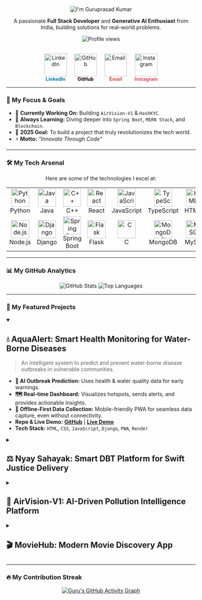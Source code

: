 <div align="center">
  
  <p>
    <img src="https://fontmeme.com/permalink/240723/24ee184c1f9621ae6fc7f79435b8014e.png" alt="I'm Guruprasad Kumar" style="max-width: 100%; height: auto;"/>
  </p>

  <p>
    A passionate <strong>Full Stack Developer</strong> and <strong>Generative AI Enthusiast</strong> from India, building solutions for real-world problems.
  </p>

  <p>
    <img src="https://komarev.com/ghpvc/?username=Guru1316&label=PROFILE+VIEWS&color=00D9FF&style=flat-square" alt="Profile views" />
  </p>
  
  <br>

  <div style="display: flex; justify-content: center; gap: 20px; flex-wrap: wrap;">
    <a href="https://www.linkedin.com/in/guruprasad-k-713994314" target="_blank" style="text-decoration: none;">
      <img src="https://skillicons.dev/icons?i=linkedin" alt="LinkedIn" width="60" height="60"/><br>
      <span style="color: #0077B5; font-weight: bold; font-size: 0.9em;">LinkedIn</span>
    </a>
    <a href="https://github.com/Guru1316" target="_blank" style="text-decoration: none;">
      <img src="https://skillicons.dev/icons?i=github" alt="GitHub" width="60" height="60"/><br>
      <span style="color: #100000; font-weight: bold; font-size: 0.9em;">GitHub</span>
    </a>
    <a href="mailto:guruprasadgdr1@gmail.com" style="text-decoration: none;">
      <img src="https://skillicons.dev/icons?i=gmail" alt="Email" width="60" height="60"/><br>
      <span style="color: #D14836; font-weight: bold; font-size: 0.9em;">Email</span>
    </a>
    <a href="https://instagram.com/guru_1613_" target="_blank" style="text-decoration: none;">
      <img src="https://skillicons.dev/icons?i=instagram" alt="Instagram" width="60" height="60"/><br>
      <span style="color: #E4405F; font-weight: bold; font-size: 0.9em;">Instagram</span>
    </a>
  </div>
  
</div>

---

### 🎯 My Focus & Goals

- 🔭 **Currently Working On:** Building `AirVision-V1` & `HashKYC`.
- 🌱 **Always Learning:** Diving deeper into `Spring Boot`, `MERN Stack`, and `Blockchain`.
- 🎯 **2025 Goal:** To build a project that truly revolutionizes the tech world.
- ⚡ **Motto:** *“Innovate Through Code”*

---

### 🛠️ My Tech Arsenal

<p align="center">Here are some of the technologies I excel at:</p>

<table align="center">
  <tr>
    <td align="center" width="96">
      <img src="https://cdn.jsdelivr.net/gh/devicons/devicon/icons/python/python-original.svg" width="48" height="48" alt="Python" />
      <br>Python
    </td>
    <td align="center" width="96">
      <img src="https://cdn.jsdelivr.net/gh/devicons/devicon/icons/java/java-original.svg" width="48" height="48" alt="Java" />
      <br>Java
    </td>
    <td align="center" width="96">
      <img src="https://cdn.jsdelivr.net/gh/devicons/devicon/icons/cplusplus/cplusplus-original.svg" width="48" height="48" alt="C++" />
      <br>C++
    </td>
    <td align="center" width="96">
      <img src="https://cdn.jsdelivr.net/gh/devicons/devicon/icons/react/react-original.svg" width="48" height="48" alt="React" />
      <br>React
    </td>
    <td align="center" width="96">
      <img src="https://cdn.jsdelivr.net/gh/devicons/devicon/icons/javascript/javascript-original.svg" width="48" height="48" alt="JavaScript" />
      <br>JavaScript
    </td>
    <td align="center" width="96">
      <img src="https://cdn.jsdelivr.net/gh/devicons/devicon/icons/typescript/typescript-original.svg" width="48" height="48" alt="TypeScript" />
      <br>TypeScript
    </td>
    <td align="center" width="96">
      <img src="https://cdn.jsdelivr.net/gh/devicons/devicon/icons/html5/html5-original.svg" width="48" height="48" alt="HTML5" />
      <br>HTML5
    </td>
    <td align="center" width="96">
      <img src="https://cdn.jsdelivr.net/gh/devicons/devicon/icons/css3/css3-original.svg" width="48" height="48" alt="CSS3" />
      <br>CSS3
    </td>
  </tr>
  <tr>
    <td align="center" width="96">
      <img src="https://cdn.jsdelivr.net/gh/devicons/devicon/icons/nodejs/nodejs-original.svg" width="48" height="48" alt="Node.js" />
      <br>Node.js
    </td>
    <td align="center" width="96">
      <img src="https://cdn.jsdelivr.net/gh/devicons/devicon/icons/django/django-plain.svg" width="48" height="48" alt="Django" />
      <br>Django
    </td>
    <td align="center" width="96">
      <img src="https://cdn.jsdelivr.net/gh/devicons/devicon/icons/spring/spring-original.svg" width="48" height="48" alt="Spring Boot" />
      <br>Spring Boot
    </td>
    <td align="center" width="96">
      <img src="https://cdn.jsdelivr.net/gh/devicons/devicon/icons/flask/flask-original.svg" width="48" height="48" alt="Flask" />
      <br>Flask
    </td>
    <td align="center" width="96">
      <img src="https://cdn.jsdelivr.net/gh/devicons/devicon/icons/c/c-original.svg" width="48" height="48" alt="C" />
      <br>C
    </td>
    <td align="center" width="96">
      <img src="https://cdn.jsdelivr.net/gh/devicons/devicon/icons/mongodb/mongodb-original.svg" width="48" height="48" alt="MongoDB" />
      <br>MongoDB
    </td>
    <td align="center" width="96">
      <img src="https://cdn.jsdelivr.net/gh/devicons/devicon/icons/mysql/mysql-original.svg" width="48" height="48" alt="MySQL" />
      <br>MySQL
    </td>
    <td align="center" width="96">
      <img src="https://cdn.jsdelivr.net/gh/devicons/devicon/icons/vscode/vscode-original.svg" width="48" height="48" alt="VS Code" />
      <br>VS Code
    </td>
  </tr>
</table>

---

### 📊 My GitHub Analytics

<div align="center">
  <img src="https://github-readme-stats.vercel.app/api?username=Guru1316&show_icons=true&theme=tokyonight" alt="GitHub Stats" />
  <img src="https://github-readme-stats.vercel.app/api/top-langs/?username=Guru1316&layout=compact&langs_count=8&theme=tokyonight" alt="Top Languages"/>
</div>

---

### 🚀 My Featured Projects

<details open>
<summary><h2>💧 AquaAlert: Smart Health Monitoring for Water-Borne Diseases</h2></summary>
  
> An intelligent system to predict and prevent water-borne disease outbreaks in vulnerable communities.

- **🤖 AI Outbreak Prediction:** Uses health & water quality data for early warnings.
- **🗺️ Real-time Dashboard:** Visualizes hotspots, sends alerts, and provides actionable insights.
- **📱 Offline-First Data Collection:** Mobile-friendly PWA for seamless data capture, even without connectivity.
- **Repo & Live Demo:** **[GitHub](https://github.com/Guru1316/AquaAlert)** | **[Live Demo](https://aqua-alert-web.onrender.com/)**
- **Tech Stack:** `HTML`, `CSS`, `JavaScript`, `Django`, `PWA`, `Render`

</details>

<details>
<summary><h2>⚖️ Nyay Sahayak: Smart DBT Platform for Swift Justice Delivery</h2></summary>
  
> A platform designed to provide swift, transparent, and dignified financial assistance to victims.

- **🖥️ Smart Verification Dashboard:** Enables fast and transparent verification by officials.
- **📱 Secure Document Upload:** Simple, offline-first PWA for victims to submit documents safely.
- **💸 Real-Time Tracking:** Complete transparency with live tracking of Direct Benefit Transfers.
- **Repo & Live Demo:** **[GitHub](https://github.com/Guru1316/Nyay-Sahayak)** | **[Live Demo](https://nyay-sahayak.netlify.app/)**
- **Tech Stack:** `React`, `Node.js`, `Express`, `MongoDB`, `PWA`, `Netlify`

</details>

<details>
<summary><h2>🚀 AirVision-V1: AI-Driven Pollution Intelligence Platform</h2></summary>

> A platform leveraging AI to forecast air quality and provide actionable intelligence for citizens and policymakers.
  
- **🌬️ Air Quality Forecasting:** Predicts pollution levels to help individuals plan their activities.
- **🗺️ Smart Route Suggestions:** Recommends cleaner commute routes based on real-time data.
- **📊 Live Dashboard:** Interactive data visualization for public awareness and policy-making.
- **Repo & Live Demo:** **[GitHub](https://github.com/Guru1316/AirVision-v1-)** | **[Live Demo](https://airvision-v1.streamlit.app/)**
- **Tech Stack:** `Python`, `Streamlit`, `RandomForest`, `Scikit-learn`, `Plotly`

</details>

<details>
<summary><h2>🎬 MovieHub: Modern Movie Discovery App</h2></summary>

> A sleek, modern application for discovering popular, top-rated, and upcoming movies.

- **🎥 Browse & Discover:** Explore extensive movie catalogs with ease.
- **🔍 Advanced Search & Filter:** Find movies by title and filter by genre.
- **🔖 Bookmark Favorites:** Save movies to a personal watchlist.
- **Repo & Live Demo:** **[GitHub](https://github.com/Guru1316/MovieHub)** | **[Live Demo](https://guru1316.github.io/MovieHub)**
- **Tech Stack:** `React`, `Axios`, `TMDB API`, `CSS`, `Vite`

</details>

---

### 🔥 My Contribution Streak

<div align="center">
  <a href="https://github.com/Guru1316">
    <img src="https://github-readme-activity-graph.vercel.app/graph?username=Guru1316&theme=react-dark&hide_border=true" alt="Guru's GitHub Activity Graph"/>
  </a>
</div>
